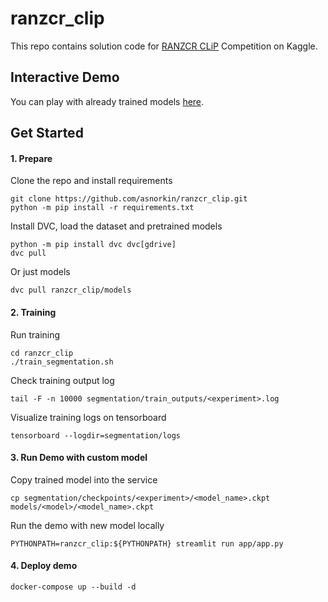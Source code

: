 # ranzcr_clip

This repo contains solution code for
[RANZCR CLiP](https://www.kaggle.com/c/ranzcr-clip-catheter-line-classification)
Competition on Kaggle.

## Interactive Demo
You can play with already trained models [here](http://3.123.65.222:8501/).

## Get Started
#### 1. Prepare
Clone the repo and install requirements
```
git clone https://github.com/asnorkin/ranzcr_clip.git
python -m pip install -r requirements.txt
```
Install DVC, load the dataset and pretrained models
```
python -m pip install dvc dvc[gdrive]
dvc pull
```
Or just models
```
dvc pull ranzcr_clip/models
```

#### 2. Training
Run training
```
cd ranzcr_clip
./train_segmentation.sh
```
Check training output log
```
tail -F -n 10000 segmentation/train_outputs/<experiment>.log
```
Visualize training logs on tensorboard
```
tensorboard --logdir=segmentation/logs
```

#### 3. Run Demo with custom model
Copy trained model into the service
```
cp segmentation/checkpoints/<experiment>/<model_name>.ckpt models/<model>/<model_name>.ckpt
```
Run the demo with new model locally
```
PYTHONPATH=ranzcr_clip:${PYTHONPATH} streamlit run app/app.py
```

#### 4. Deploy demo
```
docker-compose up --build -d
```
